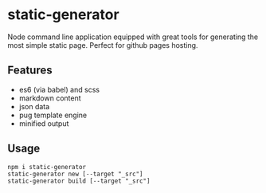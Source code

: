 static-generator
======

Node command line application equipped with great tools for generating the most simple static page. Perfect for github pages hosting.

## Features

- es6 (via babel) and scss
- markdown content
- json data
- pug template engine
- minified output

## Usage

```
npm i static-generator
static-generator new [--target "_src"]
static-generator build [--target "_src"]
```
